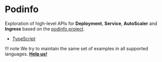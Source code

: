 # Podinfo

Exploration of high-level APIs for **Deployment**, **Service**, **AutoScaler** and **Ingress** based on the [podinfo project](https://hub.docker.com/r/stefanprodan/podinfo).

- [TypeScript](https://github.com/cdk8s-team/cdk8s/tree/master/examples/typescript/podinfo)

!!! note
    We try to maintain the same set of examples in all supported languages.
    **[Help us!](../project/CONTRIBUTING.md)**
